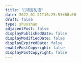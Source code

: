```yaml
---
title: "🦖胡言乱语"
date: 2022-01-21T16:25:53+08:00
draft: false
type: shuoshuo
adjacentPost: false
displayPublishedDate: false
displayModifiedDate: false
displayExpiredDate: false
enablePostCopyright: false
displayPostCopyright: false
---
```


<div id="bber"></div>

<script type="module" src="https://immmmm.com/emaction.js?v=230811"></script>
<script src="https://fastly.jsdelivr.net/npm/marked/marked.min.js"></script>
<script src="https://fastly.jsdelivr.net/gh/Tokinx/ViewImage/view-image.min.js"></script>
<script src="https://fastly.jsdelivr.net/gh/Tokinx/Lately/lately.min.js"></script>
<script src="https://cdn.staticfile.org/twikoo/1.6.39/twikoo.all.min.js"></script>
<script type="text/javascript">
  var bbMemos = {
    host: 'http://47.103.62.167:5230/',//修改为自己部署 Memos 的网址，末尾有 / 斜杠
    limit: '',//默认每次显示 10 条
    creatorId:'1' ,//早期默认为 101 用户，新安装是 1； https://demo.usememos.com/u/101
    APIVersion: 'new'
    domId: '',//默认为 bber
    twiEnv:'https://masone-zhao-twikoo.hf.space/',//启开 twikoo 评论，默认 https://metk.edui.fun/
    //host: 'https://demo.usememos.com/', // 修改为自己部署 Memos 的网址，末尾有 / 斜杠。
    //limit: '10', // 每页显示的条数，默认显示 10 条。
    //creatorId: '1', // 老的实例是 101，新的实例是 1。https://demo.usememos.com/u/1
    //domId: '#memos', // 默认为 #memos，一般不用修改。
    //username: 'memos', // 自定义显示在前端的 ID。
    //name: 'Official Demo', // 自定义显示在前端的全名。
    //language: 'zh-CN', // `en` `zh-CN` 等，用于显示相对时间。
    //APIVersion: 'new', // `new` 或者 `legacy`，Memos API 版本，小于 `v0.22.0`: 填写：`legacy`，大于等于 `v0.22.0`：填写`new`。
    //total: true, // 显示 Memos 总条数。新版没有好办法显示，老版本也关闭了 Amount API。
    //doubanAPI: '', // 填入一个 API 渲染豆瓣条目，不填不渲染，只显示 URL，自建 API：https://github.com/eallion/douban-api-rs
  }
</script>
<script src="https://immmmm.com/bb-lmm-mk.js?v=230811"></script>
